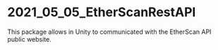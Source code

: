 # 2021_05_05_EtherScanRestAPI
This package allows in Unity to communicated with the EtherScan API public website.
